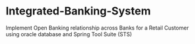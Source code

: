 # Integrated-Banking-System
Implement Open Banking relationship across Banks for a Retail Customer using oracle database and Spring Tool Suite (STS)
